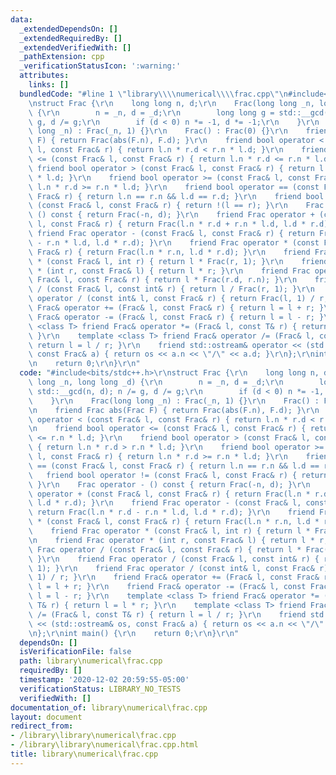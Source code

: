 ```yaml
---
data:
  _extendedDependsOn: []
  _extendedRequiredBy: []
  _extendedVerifiedWith: []
  _pathExtension: cpp
  _verificationStatusIcon: ':warning:'
  attributes:
    links: []
  bundledCode: "#line 1 \"library\\\\numerical\\\\frac.cpp\"\n#include<bits/stdc++.h>\r\
    \nstruct Frac {\r\n    long long n, d;\r\n    Frac(long long _n, long long _d)\
    \ {\r\n        n = _n, d = _d;\r\n        long long g = std::__gcd(n, d); n /=\
    \ g, d /= g;\r\n        if (d < 0) n *= -1, d *= -1;\r\n    }\r\n    Frac(long\
    \ long _n) : Frac(_n, 1) {}\r\n    Frac() : Frac(0) {}\r\n    friend Frac abs(Frac\
    \ F) { return Frac(abs(F.n), F.d); }\r\n    friend bool operator < (const Frac&\
    \ l, const Frac& r) { return l.n * r.d < r.n * l.d; }\r\n    friend bool operator\
    \ <= (const Frac& l, const Frac& r) { return l.n * r.d <= r.n * l.d; }\r\n   \
    \ friend bool operator > (const Frac& l, const Frac& r) { return l.n * r.d > r.n\
    \ * l.d; }\r\n    friend bool operator >= (const Frac& l, const Frac& r) { return\
    \ l.n * r.d >= r.n * l.d; }\r\n    friend bool operator == (const Frac& l, const\
    \ Frac& r) { return l.n == r.n && l.d == r.d; }\r\n    friend bool operator !=\
    \ (const Frac& l, const Frac& r) { return !(l == r); }\r\n    Frac operator -\
    \ () const { return Frac(-n, d); }\r\n    friend Frac operator + (const Frac&\
    \ l, const Frac& r) { return Frac(l.n * r.d + r.n * l.d, l.d * r.d); }\r\n   \
    \ friend Frac operator - (const Frac& l, const Frac& r) { return Frac(l.n * r.d\
    \ - r.n * l.d, l.d * r.d); }\r\n    friend Frac operator * (const Frac& l, const\
    \ Frac& r) { return Frac(l.n * r.n, l.d * r.d); }\r\n    friend Frac operator\
    \ * (const Frac& l, int r) { return l * Frac(r, 1); }\r\n    friend Frac operator\
    \ * (int r, const Frac& l) { return l * r; }\r\n    friend Frac operator / (const\
    \ Frac& l, const Frac& r) { return l * Frac(r.d, r.n); }\r\n    friend Frac operator\
    \ / (const Frac& l, const int& r) { return l / Frac(r, 1); }\r\n    friend Frac\
    \ operator / (const int& l, const Frac& r) { return Frac(l, 1) / r; }\r\n    friend\
    \ Frac& operator += (Frac& l, const Frac& r) { return l = l + r; }\r\n    friend\
    \ Frac& operator -= (Frac& l, const Frac& r) { return l = l - r; }\r\n    template\
    \ <class T> friend Frac& operator *= (Frac& l, const T& r) { return l = l * r;\
    \ }\r\n    template <class T> friend Frac& operator /= (Frac& l, const T& r) {\
    \ return l = l / r; }\r\n    friend std::ostream& operator << (std::ostream& os,\
    \ const Frac& a) { return os << a.n << \"/\" << a.d; }\r\n};\r\nint main() {\r\
    \n    return 0;\r\n}\r\n"
  code: "#include<bits/stdc++.h>\r\nstruct Frac {\r\n    long long n, d;\r\n    Frac(long\
    \ long _n, long long _d) {\r\n        n = _n, d = _d;\r\n        long long g =\
    \ std::__gcd(n, d); n /= g, d /= g;\r\n        if (d < 0) n *= -1, d *= -1;\r\n\
    \    }\r\n    Frac(long long _n) : Frac(_n, 1) {}\r\n    Frac() : Frac(0) {}\r\
    \n    friend Frac abs(Frac F) { return Frac(abs(F.n), F.d); }\r\n    friend bool\
    \ operator < (const Frac& l, const Frac& r) { return l.n * r.d < r.n * l.d; }\r\
    \n    friend bool operator <= (const Frac& l, const Frac& r) { return l.n * r.d\
    \ <= r.n * l.d; }\r\n    friend bool operator > (const Frac& l, const Frac& r)\
    \ { return l.n * r.d > r.n * l.d; }\r\n    friend bool operator >= (const Frac&\
    \ l, const Frac& r) { return l.n * r.d >= r.n * l.d; }\r\n    friend bool operator\
    \ == (const Frac& l, const Frac& r) { return l.n == r.n && l.d == r.d; }\r\n \
    \   friend bool operator != (const Frac& l, const Frac& r) { return !(l == r);\
    \ }\r\n    Frac operator - () const { return Frac(-n, d); }\r\n    friend Frac\
    \ operator + (const Frac& l, const Frac& r) { return Frac(l.n * r.d + r.n * l.d,\
    \ l.d * r.d); }\r\n    friend Frac operator - (const Frac& l, const Frac& r) {\
    \ return Frac(l.n * r.d - r.n * l.d, l.d * r.d); }\r\n    friend Frac operator\
    \ * (const Frac& l, const Frac& r) { return Frac(l.n * r.n, l.d * r.d); }\r\n\
    \    friend Frac operator * (const Frac& l, int r) { return l * Frac(r, 1); }\r\
    \n    friend Frac operator * (int r, const Frac& l) { return l * r; }\r\n    friend\
    \ Frac operator / (const Frac& l, const Frac& r) { return l * Frac(r.d, r.n);\
    \ }\r\n    friend Frac operator / (const Frac& l, const int& r) { return l / Frac(r,\
    \ 1); }\r\n    friend Frac operator / (const int& l, const Frac& r) { return Frac(l,\
    \ 1) / r; }\r\n    friend Frac& operator += (Frac& l, const Frac& r) { return\
    \ l = l + r; }\r\n    friend Frac& operator -= (Frac& l, const Frac& r) { return\
    \ l = l - r; }\r\n    template <class T> friend Frac& operator *= (Frac& l, const\
    \ T& r) { return l = l * r; }\r\n    template <class T> friend Frac& operator\
    \ /= (Frac& l, const T& r) { return l = l / r; }\r\n    friend std::ostream& operator\
    \ << (std::ostream& os, const Frac& a) { return os << a.n << \"/\" << a.d; }\r\
    \n};\r\nint main() {\r\n    return 0;\r\n}\r\n"
  dependsOn: []
  isVerificationFile: false
  path: library\numerical\frac.cpp
  requiredBy: []
  timestamp: '2020-12-02 20:59:55-05:00'
  verificationStatus: LIBRARY_NO_TESTS
  verifiedWith: []
documentation_of: library\numerical\frac.cpp
layout: document
redirect_from:
- /library\library\numerical\frac.cpp
- /library\library\numerical\frac.cpp.html
title: library\numerical\frac.cpp
---
```

